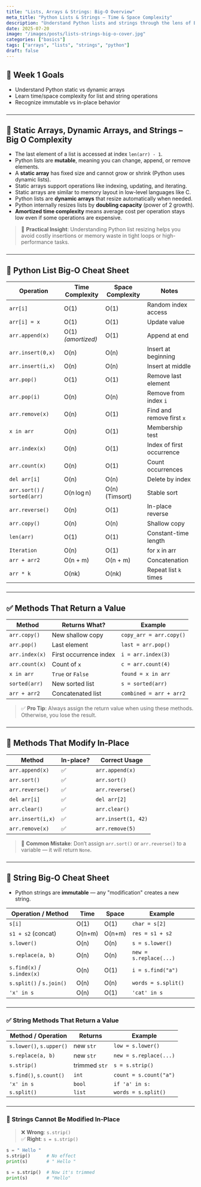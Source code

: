 ```yaml
---
title: "Lists, Arrays & Strings: Big‑O Overview"
meta_title: "Python Lists & Strings – Time & Space Complexity"
description: "Understand Python lists and strings through the lens of Big‑O analysis. Learn the difference between static and dynamic arrays, explore time and space complexity for key operations, and use practical cheat sheets to master list and string behaviors."
date: 2025-07-20
image: "/images/posts/lists-strings-big-o-cover.jpg"
categories: ["basics"]
tags: ["arrays", "lists", "strings", "python"]
draft: false
---
```


<div class="prose max-w-none prose-tight">
  <style>
    hr {
      margin-top: 1.5rem;
      margin-bottom: 1.5rem;
    }
  </style>

## 📌 Week 1 Goals
- Understand Python static vs dynamic arrays
- Learn time/space complexity for list and string operations
- Recognize immutable vs in-place behavior

---

## 🧠 Static Arrays, Dynamic Arrays, and Strings – Big O Complexity

- The last element of a list is accessed at index `len(arr) - 1`.
- Python lists are **mutable**, meaning you can change, append, or remove elements.
- A **static array** has fixed size and cannot grow or shrink (Python uses dynamic lists).
- Static arrays support operations like indexing, updating, and iterating.
- Static arrays are similar to memory layout in low-level languages like C.
- Python lists are **dynamic arrays** that resize automatically when needed.
- Python internally resizes lists by **doubling capacity** (power of 2 growth).
- **Amortized time complexity** means average cost per operation stays low even if some operations are expensive.

> 🧠 **Practical Insight**: Understanding Python list resizing helps you avoid costly insertions or memory waste in tight loops or high-performance tasks.

---

## 🐍 Python List Big‑O Cheat Sheet

| Operation              | Time Complexity     | Space Complexity | Notes                       |
|------------------------|---------------------|------------------|-----------------------------|
| `arr[i]`               | O(1)                | O(1)             | Random index access         |
| `arr[i] = x`           | O(1)                | O(1)             | Update value                |
| `arr.append(x)`        | O(1) *(amortized)*  | O(1)             | Append at end               |
| `arr.insert(0,x)`      | O(n)                | O(n)             | Insert at beginning         |
| `arr.insert(i,x)`      | O(n)                | O(n)             | Insert at middle            |
| `arr.pop()`            | O(1)                | O(1)             | Remove last element         |
| `arr.pop(i)`           | O(n)                | O(n)             | Remove from index `i`       |
| `arr.remove(x)`        | O(n)                | O(1)             | Find and remove first `x`   |
| `x in arr`             | O(n)                | O(1)             | Membership test             |
| `arr.index(x)`         | O(n)                | O(1)             | Index of first occurrence   |
| `arr.count(x)`         | O(n)                | O(1)             | Count occurrences           |
| `del arr[i]`           | O(n)                | O(n)             | Delete by index             |
| `arr.sort()` / `sorted(arr)` | O(n log n)   | O(n) (Timsort)   | Stable sort                 |
| `arr.reverse()`        | O(n)                | O(1)             | In-place reverse            |
| `arr.copy()`           | O(n)                | O(n)             | Shallow copy                |
| `len(arr)`             | O(1)                | O(1)             | Constant-time length        |
| `Iteration`              | O(n)                | O(1)             | for x in arr              |
| `arr + arr2`           | O(n + m)            | O(n + m)         | Concatenation               |
| `arr * k`              | O(nk)               | O(nk)            | Repeat list `k` times       |

---

## ✅ Methods That Return a Value

| Method         | Returns What?                  | Example                   |
|----------------|-------------------------------|---------------------------|
| `arr.copy()`    | New shallow copy              | `copy_arr = arr.copy()`   |
| `arr.pop()`     | Last element                  | `last = arr.pop()`        |
| `arr.index(x)`  | First occurrence index        | `i = arr.index(3)`        |
| `arr.count(x)`  | Count of `x`                  | `c = arr.count(4)`        |
| `x in arr`      | `True` or `False`             | `found = x in arr`        |
| `sorted(arr)`   | New sorted list               | `s = sorted(arr)`         |
| `arr + arr2`    | Concatenated list             | `combined = arr + arr2`   |

> ✅ **Pro Tip**: Always assign the return value when using these methods. Otherwise, you lose the result.

---

## 🚫 Methods That Modify In‑Place

| Method              | In-place? | Correct Usage         |
|---------------------|-----------|------------------------|
| `arr.append(x)`     | ✅         | `arr.append(x)`        |
| `arr.sort()`        | ✅         | `arr.sort()`           |
| `arr.reverse()`     | ✅         | `arr.reverse()`        |
| `del arr[i]`        | ✅         | `del arr[2]`           |
| `arr.clear()`       | ✅         | `arr.clear()`          |
| `arr.insert(i,x)`   | ✅         | `arr.insert(1, 42)`    |
| `arr.remove(x)`     | ✅         | `arr.remove(5)`        |

> 🚫 **Common Mistake**: Don’t assign `arr.sort()` or `arr.reverse()` to a variable — it will return `None`.

---

## 🧵 String Big‑O Cheat Sheet

- Python strings are **immutable** — any "modification" creates a new string.

| Operation / Method        | Time   | Space  | Example                   |
|---------------------------|--------|--------|---------------------------|
| `s[i]`                    | O(1)   | O(1)   | `char = s[2]`             |
| `s1 + s2` (concat)        | O(n+m) | O(n+m) | `res = s1 + s2`           |
| `s.lower()`               | O(n)   | O(n)   | `s = s.lower()`           |
| `s.replace(a, b)`         | O(n)   | O(n)   | `new = s.replace(...)`    |
| `s.find(x)` / `s.index(x)`| O(n)   | O(1)   | `i = s.find("a")`         |
| `s.split()` / `s.join()`  | O(n)   | O(n)   | `words = s.split()`       |
| `'x' in s`                | O(n)   | O(1)   | `'cat' in s`              |

---

### ✅ String Methods That Return a Value

| Method / Operation        | Returns          | Example                     |
|---------------------------|------------------|-----------------------------|
| `s.lower()`, `s.upper()`  | new `str`        | `low = s.lower()`           |
| `s.replace(a, b)`         | new `str`        | `new = s.replace(...)`      |
| `s.strip()`               | trimmed `str`    | `s = s.strip()`             |
| `s.find()`, `s.count()`   | `int`            | `count = s.count("a")`      |
| `'x' in s`                | `bool`           | `if 'a' in s:`              |
| `s.split()`               | `list`           | `words = s.split()`         |

---

### 🚫 Strings Cannot Be Modified In-Place

> ❌ **Wrong**: `s.strip()`  
> ✅ **Right**: `s = s.strip()`

```python
s = " Hello "
s.strip()      # No effect
print(s)       # " Hello "

s = s.strip()  # Now it's trimmed
print(s)       # "Hello"
```